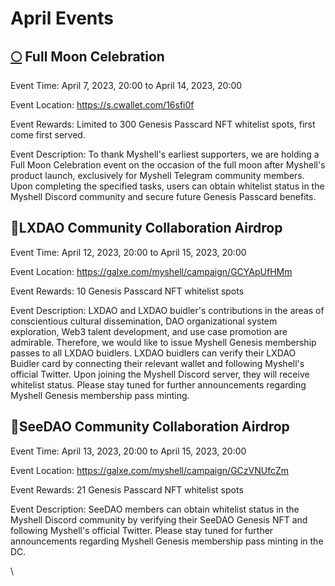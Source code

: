 # April Events

## [🌕](https://emojipedia.org/full-moon/) Full Moon Celebration

Event Time: April 7, 2023, 20:00 to April 14, 2023, 20:00

Event Location: https://s.cwallet.com/16sfi0f

Event Rewards: Limited to 300 Genesis Passcard NFT whitelist spots, first come first served.

Event Description: To thank Myshell's earliest supporters, we are holding a Full Moon Celebration event on the occasion of the full moon after Myshell's product launch, exclusively for Myshell Telegram community members. Upon completing the specified tasks, users can obtain whitelist status in the Myshell Discord community and secure future Genesis Passcard benefits.

## 🤝LXDAO Community Collaboration Airdrop

Event Time: April 12, 2023, 20:00 to April 15, 2023, 20:00

Event Location: https://galxe.com/myshell/campaign/GCYApUfHMm

Event Rewards: 10 Genesis Passcard NFT whitelist spots

Event Description: LXDAO and LXDAO buidler's contributions in the areas of conscientious cultural dissemination, DAO organizational system exploration, Web3 talent development, and use case promotion are admirable. Therefore, we would like to issue Myshell Genesis membership passes to all LXDAO buidlers. LXDAO buidlers can verify their LXDAO Buidler card by connecting their relevant wallet and following Myshell's official Twitter. Upon joining the Myshell Discord server, they will receive whitelist status. Please stay tuned for further announcements regarding Myshell Genesis membership pass minting.

## 🤝SeeDAO Community Collaboration Airdrop

Event Time: April 13, 2023, 20:00 to April 15, 2023, 20:00

Event Location: https://galxe.com/myshell/campaign/GCzVNUfcZm

Event Rewards: 21 Genesis Passcard NFT whitelist spots

Event Description: SeeDAO members can obtain whitelist status in the Myshell Discord community by verifying their SeeDAO Genesis NFT and following Myshell's official Twitter. Please stay tuned for further announcements regarding Myshell Genesis membership pass minting in the DC.

\
